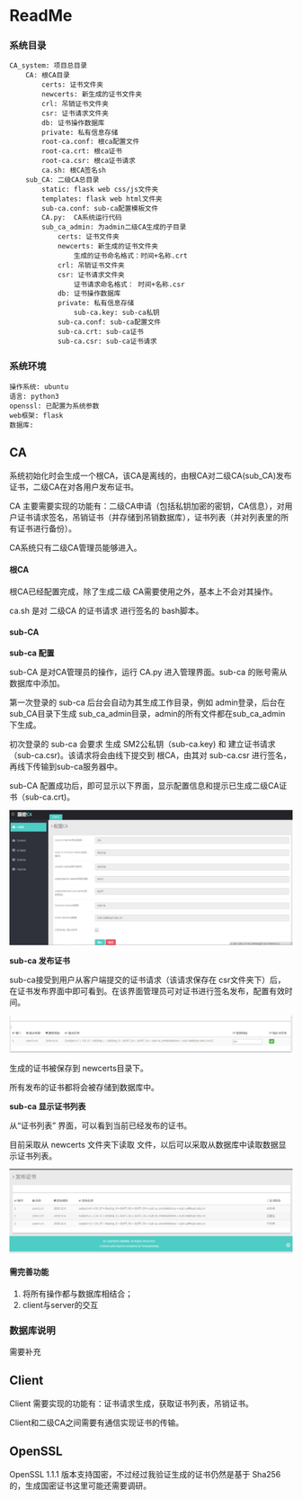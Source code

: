 # ReadMe

### 系统目录

```sh
CA_system: 项目总目录
	CA: 根CA目录
		certs: 证书文件夹
		newcerts: 新生成的证书文件夹
		crl: 吊销证书文件夹
		csr: 证书请求文件夹
		db: 证书操作数据库
		private: 私有信息存储
		root-ca.conf: 根ca配置文件
		root-ca.crt: 根ca证书
		root-ca.csr: 根ca证书请求
		ca.sh: 根CA签名sh
	sub_CA: 二级CA总目录
		static: flask web css/js文件夹
		templates: flask web html文件夹
		sub-ca.conf: sub-ca配置模板文件
		CA.py:	CA系统运行代码
		sub_ca_admin: 为admin二级CA生成的子目录
			certs: 证书文件夹
			newcerts: 新生成的证书文件夹
				生成的证书命名格式：时间+名称.crt
			crl: 吊销证书文件夹
			csr: 证书请求文件夹
				证书请求命名格式： 时间+名称.csr
			db: 证书操作数据库
			private: 私有信息存储
				sub-ca.key:	sub-ca私钥
			sub-ca.conf: sub-ca配置文件
			sub-ca.crt: sub-ca证书
			sub-ca.csr: sub-ca证书请求
```

### 系统环境

```
操作系统: ubuntu
语言: python3
openssl: 已配置为系统参数
web框架: flask
数据库:
```

## CA

系统初始化时会生成一个根CA，该CA是离线的，由根CA对二级CA(sub_CA)发布证书，二级CA在对各用户发布证书。

CA 主要需要实现的功能有：二级CA申请（包括私钥加密的密钥，CA信息），对用户证书请求签名，吊销证书（并存储到吊销数据库），证书列表（并对列表里的所有证书进行备份）。

CA系统只有二级CA管理员能够进入。

#### 根CA

根CA已经配置完成，除了生成二级 CA需要使用之外，基本上不会对其操作。

ca.sh 是对 二级CA 的证书请求 进行签名的 bash脚本。

#### sub-CA

**sub-ca 配置**

sub-CA 是对CA管理员的操作，运行 CA.py 进入管理界面。sub-ca 的账号需从数据库中添加。

第一次登录的 sub-ca 后台会自动为其生成工作目录，例如 admin登录，后台在sub_CA目录下生成 sub_ca_admin目录，admin的所有文件都在sub_ca_admin下生成。

初次登录的 sub-ca 会要求 生成 SM2公私钥（sub-ca.key) 和 建立证书请求（sub-ca.csr)。该请求将会由线下提交到 根CA，由其对 sub-ca.csr 进行签名，再线下传输到sub-ca服务器中。

sub-CA 配置成功后，即可显示以下界面，显示配置信息和提示已生成二级CA证书（sub-ca.crt)。

![image-20191112095729481](image-20191112095729481.png)

**sub-ca 发布证书**

sub-ca接受到用户从客户端提交的证书请求（该请求保存在 csr文件夹下）后，在证书发布界面中即可看到。在该界面管理员可对证书进行签名发布，配置有效时间。

![image-20191112100253115](image-20191112100253115.png)

生成的证书被保存到 newcerts目录下。

所有发布的证书都将会被存储到数据库中。

**sub-ca 显示证书列表**

从“证书列表”  界面，可以看到当前已经发布的证书。

目前采取从 newcerts 文件夹下读取 文件，以后可以采取从数据库中读取数据显示证书列表。

![image-20191112100631436](image-20191112100631436.png)

#### 需完善功能

1. 将所有操作都与数据库相结合；
2. client与server的交互

### 数据库说明

需要补充


## Client

Client 需要实现的功能有：证书请求生成，获取证书列表，吊销证书。

Client和二级CA之间需要有通信实现证书的传输。

## OpenSSL

OpenSSL 1.1.1 版本支持国密，不过经过我验证生成的证书仍然是基于 Sha256的，生成国密证书这里可能还需要调研。
